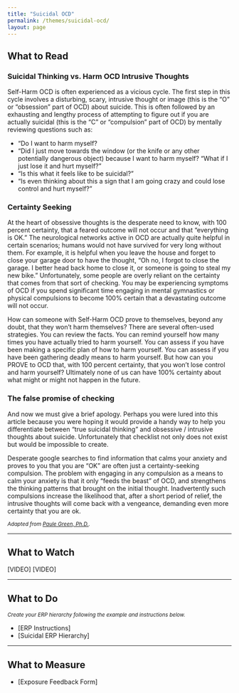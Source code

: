 ```yaml
---
title: "Suicidal OCD"
permalink: /themes/suicidal-ocd/
layout: page
---
```

## What to Read
### Suicidal Thinking vs. Harm OCD Intrusive Thoughts
Self-Harm OCD is often experienced as a vicious cycle. The first step in this cycle involves a disturbing, scary, intrusive thought or image (this is the “O” or “obsession” part of OCD) about suicide. This is often followed by an exhausting and lengthy process of attempting to figure out if you are actually suicidal (this is the “C” or “compulsion” part of OCD) by mentally reviewing questions such as:
- “Do I want to harm myself?
- “Did I just move towards the window (or the knife or any other potentially dangerous object) because I want to harm myself?   “What if I just lose it and hurt myself?”
- “Is this what it feels like to be suicidal?”
- “Is even thinking about this a sign that I am going crazy and could lose control and hurt myself?”

### Certainty Seeking
At the heart of obsessive thoughts is the desperate need to know, with 100 percent certainty, that a feared outcome will not occur and that “everything is OK.” The neurological networks active in OCD are actually quite helpful in certain scenarios; humans would not have survived for very long without them.  For example, it is helpful when you leave the house and forget to close your garage door to have the thought, “Oh no, I forgot to close the garage. I better head back home to close it, or someone is going to steal my new bike.” Unfortunately, some people are overly reliant on the certainty that comes from that sort of checking. You may be experiencing symptoms of OCD if you spend significant time engaging in mental gymnastics or physical compulsions to become 100% certain that a devastating outcome will not occur.

How can someone with Self-Harm OCD prove to themselves, beyond any doubt, that they won’t harm themselves?  There are several often-used strategies. You can review the facts. You can remind yourself how many times you have actually tried to harm yourself.  You can assess if you have been making a specific plan of how to harm yourself. You can assess if you have been gathering deadly means to harm yourself.  But how can you PROVE to OCD that, with 100 percent certainty, that you won’t lose control and harm yourself? Ultimately none of us can have 100% certainty about what might or might not happen in the future.

### The false promise of checking
And now we must give a brief apology. Perhaps you were lured into this article because you were hoping it would provide a handy way to help you differentiate between “true suicidal thinking” and obsessive / intrusive thoughts about suicide. Unfortunately that checklist not only does not exist but would be impossible to create. 

Desperate google searches to find information that calms your anxiety and proves to you that you are “OK” are often just a certainty-seeking compulsion. The problem with engaging in any compulsion as a means to calm your anxiety is that it only “feeds the beast” of OCD, and strengthens the thinking patterns that brought on the initial thought. Inadvertently such compulsions increase the likelihood that, after a short period of relief, the intrusive thoughts will come back with a vengeance, demanding even more certainty that you are ok.

<sup>*Adapted from <ins>[Paule Green, Ph.D.](https://adaa.org/learn-from-us/from-the-experts/blog-posts/consumer/suicidal-thinking-vs-harm-ocd-intrusive-thoughts)</ins>.*</sup>

- - - -

## What to Watch

[VIDEO]  [VIDEO]

- - - -

## What to Do
<sup>*Create your ERP hierarchy following the example and instructions below.*</sup>

- [ERP Instructions] 
- [Suicidal ERP Hierarchy]

- - - -

## What to Measure

- [Exposure Feedback Form]
